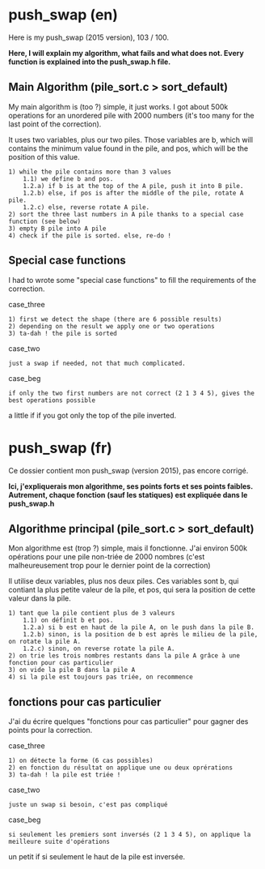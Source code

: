 # push_swap (en)

Here is my push_swap (2015 version), 103 / 100.

**Here, I will explain my algorithm, what fails and what does not. Every function is explained into the push_swap.h file.**

## Main Algorithm (pile_sort.c > sort_default)

My main algorithm is (too ?) simple, it just works. I got about 500k operations for an unordered pile with 2000 numbers (it's too many for the last point of the correction).

It uses two variables, plus our two piles. Those variables are b, which will contains the minimum value found in the pile, and pos, which will be the position of this value.

	1) while the pile contains more than 3 values
		1.1) we define b and pos.
		1.2.a) if b is at the top of the A pile, push it into B pile.
		1.2.b) else, if pos is after the middle of the pile, rotate A pile.
		1.2.c) else, reverse rotate A pile.
	2) sort the three last numbers in A pile thanks to a special case function (see below)
	3) empty B pile into A pile
	4) check if the pile is sorted. else, re-do !

## Special case functions

I had to wrote some "special case functions" to fill the requirements of the correction.

case_three
	
	1) first we detect the shape (there are 6 possible results)
	2) depending on the result we apply one or two operations
	3) ta-dah ! the pile is sorted

case_two
	
	just a swap if needed, not that much complicated.

case_beg
	
	if only the two first numbers are not correct (2 1 3 4 5), gives the best operations possible

a little if if you got only the top of the pile inverted.


# push_swap (fr)

Ce dossier contient mon push_swap (version 2015), pas encore corrigé.

**Ici, j'expliquerais mon algorithme, ses points forts et ses points faibles. Autrement, chaque fonction (sauf les statiques) est expliquée dans le push_swap.h**

## Algorithme principal (pile_sort.c > sort_default)

Mon algorithme est (trop ?) simple, mais il fonctionne. J'ai environ 500k opérations pour une pile non-triée de 2000 nombres (c'est malheureusement trop pour le dernier point de la correction)

Il utilise deux variables, plus nos deux piles. Ces variables sont b, qui contiant la plus petite valeur de la pile, et pos, qui sera la position de cette valeur dans la pile.

	1) tant que la pile contient plus de 3 valeurs
		1.1) on définit b et pos.
		1.2.a) si b est en haut de la pile A, on le push dans la pile B.
		1.2.b) sinon, is la position de b est après le milieu de la pile, on rotate la pile A.
		1.2.c) sinon, on reverse rotate la pile A.
	2) on trie les trois nombres restants dans la pile A grâce à une fonction pour cas particulier
	3) on vide la pile B dans la pile A
	4) si la pile est toujours pas triée, on recommence

## fonctions pour cas particulier

J'ai du écrire quelques "fonctions pour cas particulier" pour gagner des points pour la correction.

case_three
	
	1) on détecte la forme (6 cas possibles)
	2) en fonction du résultat on applique une ou deux oprérations
	3) ta-dah ! la pile est triée !

case_two
	
	juste un swap si besoin, c'est pas compliqué

case_beg
	
	si seulement les premiers sont inversés (2 1 3 4 5), on applique la meilleure suite d'opérations

un petit if si seulement le haut de la pile est inversée.
